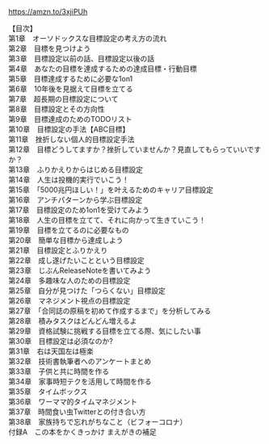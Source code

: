 https://amzn.to/3xjiPUh

【目次】  
第1章　オーソドックスな目標設定の考え方の流れ  
第2章　目標を見つけよう  
第3章　目標設定以前の話、目標設定以後の話  
第4章　あなたの目標を達成するための達成目標・行動目標  
第5章　目標達成するために必要な1on1  
第6章　10年後を見据えて目標を立てる  
第7章　超長期の目標設定について  
第8章　目標設定とその方向性  
第9章　目標達成のためのTODOリスト  
第10章　目標設定の手法【ABC目標】  
第11章　挫折しない個人的目標設定手法  
第12章　目標どうしてますか？挫折していませんか？見直してもらっていいですか？  
第13章　ふりかえりからはじめる目標設定  
第14章　人生は投機的実行でいこう！  
第15章　「5000兆円ほしい！」を叶えるためのキャリア目標設定  
第16章　アンチパターンから学ぶ目標設定  
第17章　目標設定のため1on1を受けてみよう  
第18章　人生の目標を立てて、それに向かって生きていこう！  
第19章　目標を立てるのに必要なもの  
第20章　簡単な目標から達成しよう  
第21章　目標設定とふりかえり  
第22章　成し遂げたいことという目標設定  
第23章　じぶんReleaseNoteを書いてみよう  
第24章　多趣味な人のための目標設定  
第25章　自分が見つけた「つらくない」目標設定  
第26章　マネジメント視点の目標設定  
第27章　「合同誌の原稿を初めて作成するまで」を分析してみる  
第28章　積みタスクはどんどん増えるよ  
第29章　資格試験に挑戦する目標を立てる際、気にしたい事  
第30章　目標設定は必須なのか?  
第31章　右は天国左は極楽  
第32章　技術書執筆者へのアンケートまとめ  
第33章　子供と共に時間を作る  
第34章　家事時短テクを活用して時間を作る  
第35章　タイムボックス  
第36章　ワーママ的タイムマネジメント  
第37章　時間食い虫Twitterとの付き合い方  
第38章　家族持ちで忘れがちなこと（ビフォーコロナ）  
付録A　この本をかくきっかけ まえがきの補足